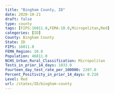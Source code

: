```yaml
---
title: "Bingham County, ID"
date: 2020-10-21
draft: false
type: county
tags: [FIPS:16011.0,FEMA:10.0,Micropolitan,Red]
categories: [ID]
County: Bingham County
State: ID
FIPS: 16011.0
FEMA_Region: 10.0
Population: 46811.0
NCHS_Urban_Rural_Classification: Micropolitan
Tests_in_prior_14_days: 1033.0
Fourteen_day_test_rate_per_100000: 2207.0
Percent_Positivity_in_prior_14_days: 0.218
Level: Red
url: /states/ID/bingham-county
---
```



